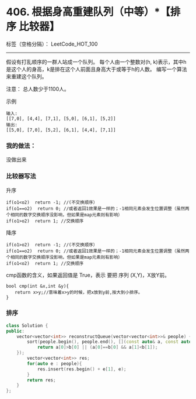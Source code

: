 ﻿# 406. 根据身高重建队列（中等）*【排序 比较器】

标签（空格分隔）： LeetCode_HOT_100

---
假设有打乱顺序的一群人站成一个队列。 每个人由一个整数对(h, k)表示，其中h是这个人的身高，k是排在这个人前面且身高大于或等于h的人数。 编写一个算法来重建这个队列。

注意：
总人数少于1100人。

示例

    输入:
    [[7,0], [4,4], [7,1], [5,0], [6,1], [5,2]]
    输出:
    [[5,0], [7,0], [5,2], [6,1], [4,4], [7,1]]


### 我的做法：   
没做出来

### 比较器写法
升序

    if(o1<o2)  return -1; //(不交换顺序）
    if(o1==o2)  return 0; //或者返回1效果是一样的；-1相同元素会发生位置调整（虽然两个相同的数字交换顺序没影响，但如果是map元素则有影响）
    if(o1>o2)  return 1; //交换顺序
降序

    if(o1>o2)  return -1; //(不交换顺序）
    if(o1==o2)  return 0; //或者返回1效果是一样的；-1相同元素会发生位置调整（虽然两个相同的数字交换顺序没影响，但如果是map元素则有影响）
    if(o1<o2)  return 1; //交换顺序  
	
cmp函数的含义，如果返回值是 True，表示 要把 序列 (X,Y)，X放Y前。  

	bool cmp(int &x,int &y){ 
	　　return x>y;//意味着x>y的时候，把x放到y前,按大到小排序。 
	}



### 排序
```C++
class Solution {
public:
    vector<vector<int>> reconstructQueue(vector<vector<int>>& people) {
        sort(people.begin(), people.end(), [](const auto& a, const auto& b){
            return a[0]>b[0] || (a[0]==b[0] && a[1]<b[1]);
    });
        vector<vector<int>> res;
        for(auto e : people){
            res.insert(res.begin() + e[1], e);
        }
        return res;
    }
};
```
